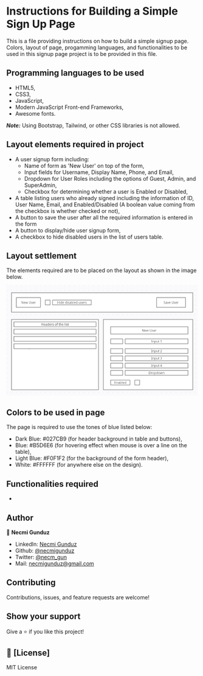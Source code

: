 # Instructions for Building a Simple Sign Up Page

This is a file providing instructions on how to build a simple signup page. Colors, layout of page, progamming languages, and functionalities to be used in this signup page project is to be provided in this file.

## Programming languages to be used

- HTML5,
- CSS3,
- JavaScript,
- Modern JavaScript Front-end Frameworks,
- Awesome fonts.

**_Note:_** Using Bootstrap, Tailwind, or other CSS libraries is not allowed.

## Layout elements required in project

- A user signup form including:
  - Name of form as 'New User' on top of the form,
  - Input fields for Username, Display Name, Phone, and Email,
  - Dropdown for User Roles including the options of Guest, Admin, and SuperAdmin,
  - Checkbox for determining whether a user is Enabled or Disabled,
- A table listing users who already signed including the information of ID, User Name, Email, 
    and Enabled/Disabled (A boolean value coming from the checkbox is whether checked or not),
- A button to save the user after all the required information is entered in the form
- A button to display/hide user signup form,
- A checkbox to hide disabled users in the list of users table.

## Layout settlement

The elements required are to be placed on the layout as shown in the image below. 

![screenshot](https://github.com/necmigunduz/product_design_instructions/blob/master/layout.png)

## Colors to be used in page
The page is required to use the tones of blue listed below: 
- Dark Blue: #027CB9 (for header background in table and buttons),
- Blue: #B5D6E6 (for hovering effect when mouse is over a line on the table),
- Light Blue: #F0F1F2 (for the background of the form header),
- White: #FFFFFF (for anywhere else on the design).

## Functionalities required
- 

## Author

👤 **Necmi Gunduz**

- LinkedIn: [Necmi Gunduz](https://www.linkedin.com/in/necmigunduz/)
- Github: [@necmigunduz](https://github.com/necmigunduz/)
- Twitter: [@necm_gun](https://twitter.com/necm_gun)
- Mail: [necmigunduz@gmail.com](necmigunduz@gmail.com)

## Contributing

Contributions, issues, and feature requests are welcome!

## Show your support

Give a ⭐️ if you like this project!

## 📝 [License]

MIT License
